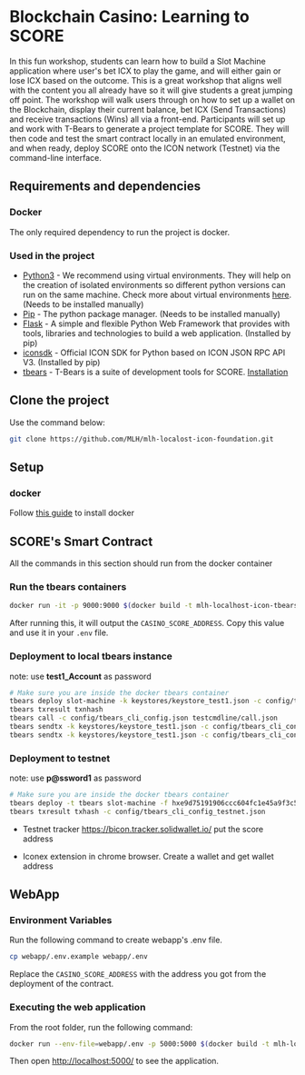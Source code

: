 # Blockchain Casino: Learning to SCORE

In this fun workshop, students can learn how to build a Slot Machine application where user's bet ICX to play the game, and will either gain or lose ICX based on the outcome. This is a great workshop that aligns well with the content you all already have so it will give students a great jumping off point. The workshop will walk users through on how to set up a wallet on the Blockchain, display their current balance, bet ICX (Send Transactions) and receive transactions (Wins) all via a front-end. Participants will set up and work with T-Bears to generate a project template for SCORE. They will then code and test the smart contract locally in an emulated environment, and when ready, deploy SCORE onto the ICON network (Testnet) via the command-line interface.

## Requirements and dependencies

### Docker

The only required dependency to run the project is docker.

### Used in the project

- [Python3](https://www.python.org/) - We recommend using virtual environments. They will help on the creation of isolated environments so different python versions can run on the same machine. Check more about virtual environments [here](https://docs.python.org/3/library/venv.html). (Needs to be installed manually)
- [Pip](https://pip.pypa.io/en/latest/installing/) - The python package manager. (Needs to be installed manually)
- [Flask](http://flask.pocoo.org/) - A simple and flexible Python Web Framework that provides with tools, libraries and technologies to build a web application. (Installed by pip)
- [iconsdk](https://github.com/icon-project/icon-sdk-python) - Official ICON SDK for Python based on ICON JSON RPC API V3. (Installed by pip)
- [tbears](https://www.icondev.io/docs/tbears-overview) - T-Bears is a suite of development tools for SCORE. [Installation](https://www.icondev.io/docs/tbears-installation)


## Clone the project

Use the command below:

```sh
git clone https://github.com/MLH/mlh-localost-icon-foundation.git
```

## Setup


### docker

Follow [this guide](https://docs.docker.com/get-started/) to install docker

## SCORE's Smart Contract

All the commands in this section should run from the docker container


### Run the tbears containers

```sh
docker run -it -p 9000:9000 $(docker build -t mlh-localhost-icon-tbears -q . -f Dockerfile.tbears)
```

After running this, it will output the `CASINO_SCORE_ADDRESS`. Copy this value and use it in your `.env` file.

### Deployment to local tbears instance

note: use **test1_Account** as password

```sh
# Make sure you are inside the docker tbears container
tbears deploy slot-machine -k keystores/keystore_test1.json -c config/tbears_cli_config.json
tbears txresult txnhash
tbears call -c config/tbears_cli_config.json testcmdline/call.json
tbears sendtx -k keystores/keystore_test1.json -c config/tbears_cli_config.json testcmdline/send_set_treasury.json
tbears sendtx -k keystores/keystore_test1.json -c config/tbears_cli_config.json testcmdline/send_bet.json
```

### Deployment to testnet

note: use **p@ssword1** as password

```sh
# Make sure you are inside the docker tbears container
tbears deploy -t tbears slot-machine -f hxe9d75191906ccc604fc1e45a9f3c59fb856c215f -k keystores/keystore1.json -c config/tbears_cli_config_testnet.json
tbears txresult txhash -c config/tbears_cli_config_testnet.json
```

- Testnet tracker https://bicon.tracker.solidwallet.io/ put the score address

- Iconex extension in chrome browser. Create a wallet and get wallet address


## WebApp

### Environment Variables

Run the following command to create webapp's .env file.

```sh
cp webapp/.env.example webapp/.env
```

Replace the `CASINO_SCORE_ADDRESS` with the address you got from the deployment of the contract.

### Executing the web application

From the root folder, run the following command:

```sh
docker run --env-file=webapp/.env -p 5000:5000 $(docker build -t mlh-localhost-icon -q . -f Dockerfile.webapp)
```

Then open [http://localhost:5000/](http://localhost:5000/) to see the application.
